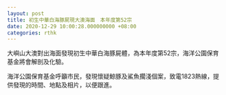 ```yaml
---
layout: post
title: 初生中華白海豚屍現大澳海面　本年度第52宗
date: 2020-12-29 10:00:28.000000000 +08:00
categories: rthk
---
```


大嶼山大澳對出海面發現初生中華白海豚屍體，為本年度第52宗，海洋公園保育基金將會解剖及化驗。

海洋公園保育基金呼籲市民，發現懷疑鯨豚及鯊魚擱淺個案，致電1823熱線，提供發現的時間、地點及相片，以便跟進。
